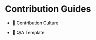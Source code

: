 # Contribution Guides


- <a href="https://github.com/MohamedRadwan-DevOps/devops-step-by-step/blob/main/source/contribution-culture.md" title="Contribution Culture" style="background-color:#FFFFFF;color:#000000;text-decoration:none">🔎 Contribution Culture</a>

- <a href="https://github.com/MohamedRadwan-DevOps/devops-step-by-step/blob/main/source/contribution/assets/templates/qa-template.pptx" title="Q/A Template" style="background-color:#FFFFFF;color:#000000;text-decoration:none">📑 Q/A Template</a>


